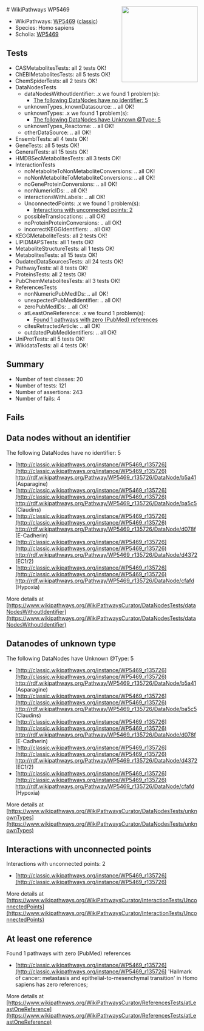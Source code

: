 <img style="float: right; width: 200px" src="https://upload.wikimedia.org/wikipedia/commons/thumb/8/83/Wplogo_with_text_500.png/640px-Wplogo_with_text_500.png" />
# WikiPathways WP5469

* WikiPathways: [WP5469](https://wikipathways.org/pathways/WP5469) ([classic](https://classic.wikipathways.org/instance/WP5469))
* Species: Homo sapiens
* Scholia: [WP5469](https://scholia.toolforge.org/wikipathways/WP5469)
## Tests
* CASMetabolitesTests: all 2 tests OK!
* ChEBIMetabolitesTests: all 5 tests OK!
* ChemSpiderTests: all 2 tests OK!
* DataNodesTests
    * dataNodesWithoutIdentifier: .x we found 1 problem(s):
        * [The following DataNodes have no identifier: 5](#d2d32fa4)
    * unknownTypes_knownDatasource: .. all OK!
    * unknownTypes: .x we found 1 problem(s):
        * [The following DataNodes have Unknown @Type: 5](#839973e3)
    * unknownTypes_Reactome: .. all OK!
    * otherDataSource: .. all OK!
* EnsemblTests: all 4 tests OK!
* GeneTests: all 5 tests OK!
* GeneralTests: all 15 tests OK!
* HMDBSecMetabolitesTests: all 3 tests OK!
* InteractionTests
    * noMetaboliteToNonMetaboliteConversions: .. all OK!
    * noNonMetaboliteToMetaboliteConversions: .. all OK!
    * noGeneProteinConversions: .. all OK!
    * nonNumericIDs: .. all OK!
    * interactionsWithLabels: .. all OK!
    * UnconnectedPoints: .x we found 1 problem(s):
        * [Interactions with unconnected points: 2](#35a61ada)
    * possibleTranslocations: .. all OK!
    * noProteinProteinConversions: .. all OK!
    * incorrectKEGGIdentifiers: .. all OK!
* KEGGMetaboliteTests: all 2 tests OK!
* LIPIDMAPSTests: all 1 tests OK!
* MetaboliteStructureTests: all 1 tests OK!
* MetabolitesTests: all 15 tests OK!
* OudatedDataSourcesTests: all 24 tests OK!
* PathwayTests: all 8 tests OK!
* ProteinsTests: all 2 tests OK!
* PubChemMetabolitesTests: all 3 tests OK!
* ReferencesTests
    * nonNumericPubMedIDs: .. all OK!
    * unexpectedPubMedIdentifier: .. all OK!
    * zeroPubMedIDs: .. all OK!
    * atLeastOneReference: .x we found 1 problem(s):
        * [Found 1 pathways with zero (PubMed) references](#d0a459f0)
    * citesRetractedArticle: .. all OK!
    * outdatedPubMedIdentifiers: .. all OK!
* UniProtTests: all 5 tests OK!
* WikidataTests: all 4 tests OK!


## Summary

* Number of test classes: 20
* Number of tests: 121
* Number of assertions: 243
* Number of fails: 4

## Fails

<a name="d2d32fa4" />

## Data nodes without an identifier

The following DataNodes have no identifier: 5

* [http://classic.wikipathways.org/instance/WP5469_r135726](http://classic.wikipathways.org/instance/WP5469_r135726) http://rdf.wikipathways.org/Pathway/WP5469_r135726/DataNode/b5a41 (Asparagine)
* [http://classic.wikipathways.org/instance/WP5469_r135726](http://classic.wikipathways.org/instance/WP5469_r135726) http://rdf.wikipathways.org/Pathway/WP5469_r135726/DataNode/ba5c5 (Claudins)
* [http://classic.wikipathways.org/instance/WP5469_r135726](http://classic.wikipathways.org/instance/WP5469_r135726) http://rdf.wikipathways.org/Pathway/WP5469_r135726/DataNode/d078f (E-Cadherin)
* [http://classic.wikipathways.org/instance/WP5469_r135726](http://classic.wikipathways.org/instance/WP5469_r135726) http://rdf.wikipathways.org/Pathway/WP5469_r135726/DataNode/d4372 (EC1/2)
* [http://classic.wikipathways.org/instance/WP5469_r135726](http://classic.wikipathways.org/instance/WP5469_r135726) http://rdf.wikipathways.org/Pathway/WP5469_r135726/DataNode/cfafd (Hypoxia)


More details at [https://www.wikipathways.org/WikiPathwaysCurator/DataNodesTests/dataNodesWithoutIdentifier](https://www.wikipathways.org/WikiPathwaysCurator/DataNodesTests/dataNodesWithoutIdentifier)

<a name="839973e3" />

## Datanodes of unknown type

The following DataNodes have Unknown @Type: 5

* [http://classic.wikipathways.org/instance/WP5469_r135726](http://classic.wikipathways.org/instance/WP5469_r135726) http://rdf.wikipathways.org/Pathway/WP5469_r135726/DataNode/b5a41 (Asparagine)
* [http://classic.wikipathways.org/instance/WP5469_r135726](http://classic.wikipathways.org/instance/WP5469_r135726) http://rdf.wikipathways.org/Pathway/WP5469_r135726/DataNode/ba5c5 (Claudins)
* [http://classic.wikipathways.org/instance/WP5469_r135726](http://classic.wikipathways.org/instance/WP5469_r135726) http://rdf.wikipathways.org/Pathway/WP5469_r135726/DataNode/d078f (E-Cadherin)
* [http://classic.wikipathways.org/instance/WP5469_r135726](http://classic.wikipathways.org/instance/WP5469_r135726) http://rdf.wikipathways.org/Pathway/WP5469_r135726/DataNode/d4372 (EC1/2)
* [http://classic.wikipathways.org/instance/WP5469_r135726](http://classic.wikipathways.org/instance/WP5469_r135726) http://rdf.wikipathways.org/Pathway/WP5469_r135726/DataNode/cfafd (Hypoxia)


More details at [https://www.wikipathways.org/WikiPathwaysCurator/DataNodesTests/unknownTypes](https://www.wikipathways.org/WikiPathwaysCurator/DataNodesTests/unknownTypes)

<a name="35a61ada" />

## Interactions with unconnected points

Interactions with unconnected points: 2

* [http://classic.wikipathways.org/instance/WP5469_r135726](http://classic.wikipathways.org/instance/WP5469_r135726)


More details at [https://www.wikipathways.org/WikiPathwaysCurator/InteractionTests/UnconnectedPoints](https://www.wikipathways.org/WikiPathwaysCurator/InteractionTests/UnconnectedPoints)

<a name="d0a459f0" />

## At least one reference

Found 1 pathways with zero (PubMed) references

* [http://classic.wikipathways.org/instance/WP5469_r135726](http://classic.wikipathways.org/instance/WP5469_r135726) 'Hallmark of cancer: metastasis and epithelial-to-mesenchymal transition' in Homo sapiens has zero references; 


More details at [https://www.wikipathways.org/WikiPathwaysCurator/ReferencesTests/atLeastOneReference](https://www.wikipathways.org/WikiPathwaysCurator/ReferencesTests/atLeastOneReference)

